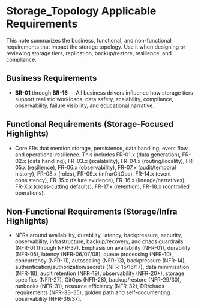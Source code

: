 # Storage_Topology Applicable Requirements

This note summarizes the business, functional, and non-functional requirements that impact the storage topology. Use it when designing or reviewing storage tiers, replication, backup/restore, resilience, and compliance.

## Business Requirements
- **BR-01** through **BR-16** — All business drivers influence how storage tiers support realistic workloads, data safety, scalability, compliance, observability, failure visibility, and educational narrative.

## Functional Requirements (Storage-Focused Highlights)
- Core FRs that mention storage, persistence, data handling, event flow, and operational resilience. This includes FR-01.x (data generation), FR-02.x (data handling), FR-03.x (scalability), FR-04.x (routing/locality), FR-05.x (resilience), FR-06.x (observability), FR-07.x (audit/temporal history), FR-08.x (roles), FR-09.x (infra/GitOps), FR-14.x (event consistency), FR-15.x (failure evidence), FR-16.x (lineage/narratives), FR-X.x (cross-cutting defaults), FR-17.x (retention), FR-18.x (controlled operations).

## Non-Functional Requirements (Storage/Infra Highlights)
- NFRs around availability, durability, latency, backpressure, security, observability, infrastructure, backup/recovery, and chaos guardrails (NFR-01 through NFR-37). Emphasis on availability (NFR-01), durability (NFR-05), latency (NFR-06/07/08), queue processing (NFR-10), concurrency (NFR-11), autoscaling (NFR-13), backpressure (NFR-14), authentication/authorization/secrets (NFR-15/16/17), data minimization (NFR-18), audit retention (NFR-19), observability (NFR-20+), storage specifics (NFR-27), GitOps (NFR-28), backup/restore (NFR-29/30), runbooks (NFR-31), resource efficiency (NFR-32), DR/chaos requirements (NFR-33–35), golden path and self-documenting observability (NFR-36/37).
